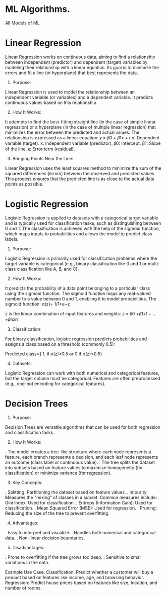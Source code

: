 # ML Algorithms.
All Models of ML
# Linear Regression
Linear Regression works on continuous data, aiming to find a relationship between independent (predictor) and dependent (target) variables by modeling their relationship with a linear equation. Its goal is to minimize the errors and fit a line (or hyperplane) that best represents the data.

1. Purpose:
   
Linear Regression is used to model the relationship between an independent variable (or variables) and a dependent variable.
It predicts continuous values based on this relationship.

2. How It Works:

It attempts to find the best-fitting straight line (in the case of simple linear regression) or a hyperplane (in the case of multiple linear regression) that minimizes the error between the predicted and actual values.
The relationship is expressed as a linear equation:
𝑦 = 𝛽0 + 𝛽1𝑥 + 𝜖
y: Dependent variable (target).
x: Independent variable (predictor).
𝛽0: Intercept.
β1: Slope of the line.
ϵ: Error term (residual).

3. Bringing Points Near the Line:

Linear Regression uses the least squares method to minimize the sum of the squared differences (errors) between the observed and predicted values. This process ensures that the predicted line is as close to the actual data points as possible.

# Logistic Regression

Logistic Regression is applied to datasets with a categorical target variable and is typically used for classification tasks, such as distinguishing between 0 and 1. The classification is achieved with the help of the sigmoid function, which maps inputs to probabilities and allows the model to predict class labels.

1. Purpose:

Logistic Regression is primarily used for classification problems where the target variable is categorical (e.g., binary classification like 0 and 1 or multi-class classification like A, B, and C).

2. How It Works:

It predicts the probability of a data point belonging to a particular class using the sigmoid function.
The sigmoid function maps any real-valued number to a value between 0 and 1, enabling it to model probabilities.
The sigmoid function:
σ(z)= 1/1+e−z


z is the linear combination of input features and weights: 
𝑧 = 𝛽0 +𝛽1x1 + ... +𝛽nxn

3. Classification:

For binary classification, logistic regression predicts probabilities and assigns a class based on a threshold (commonly 0.5):

​Predicted class={ 1, if σ(z)≥0.5 or 0 if σ(z)<0.5}

4. Datasets:

Logistic Regression can work with both numerical and categorical features, but the target column must be categorical. Features are often preprocessed (e.g., one-hot encoding for categorical features).
​
# Decision Trees

1. Purpose:

Decision Trees are versatile algorithms that can be used for both regression and classification tasks.

2. How It Works:

. The model creates a tree-like structure where each node represents a feature, each branch represents a decision, and each leaf node represents an outcome (class label or continuous value).
. The tree splits the dataset into subsets based on feature values to maximize homogeneity (for classification) or minimize variance (for regression).

3. Key Concepts:

. Splitting: Partitioning the dataset based on feature values.
. Impurity: Measures the "mixing" of classes in a subset. Common measures include:
 . Gini Index: Used for classification.
 . Entropy (Information Gain): Used for classification.
 . Mean Squared Error (MSE): Used for regression.
. Pruning: Reducing the size of the tree to prevent overfitting.

4. Advantages:

. Easy to interpret and visualize.
. Handles both numerical and categorical data.
. Non-linear decision boundaries.

5. Disadvantages:

. Prone to overfitting if the tree grows too deep.
. Sensitive to small variations in the data.

Example Use Case:
Classification: Predict whether a customer will buy a product based on features like income, age, and browsing behavior.
Regression: Predict house prices based on features like size, location, and number of rooms.



 
